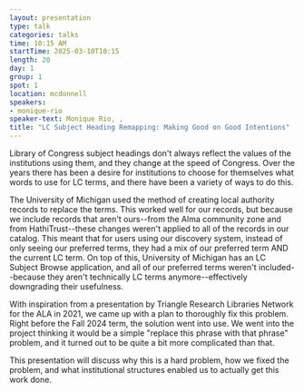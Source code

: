 ```yaml
---
layout: presentation
type: talk
categories: talks
time: 10:15 AM
startTime: 2025-03-10T10:15 
length: 20
day: 1
group: 1
spot: 1
location: mcdonnell
speakers:
- monique-rio
speaker-text: Monique Rio, , 
title: "LC Subject Heading Remapping: Making Good on Good Intentions"
---
```

Library of Congress subject headings don't always reflect the values of the institutions using them, and they change at the speed of Congress. Over the years there has been a desire for institutions to choose for themselves what words to use for LC terms, and there have been a variety of ways to do this.

The University of Michigan used the method of creating local authority records to replace the terms. This worked well for our records, but because we include records that aren't ours--from the Alma community zone and from HathiTrust--these changes weren't applied to all of the records in our catalog. This meant that for users using our discovery system, instead of only seeing our preferred terms, they had a mix of our preferred term AND the current LC term. On top of this, University of Michigan has an LC Subject Browse application, and all of our preferred terms weren't included--because they aren't technically LC terms anymore--effectively downgrading their usefulness. 

With inspiration from a presentation by Triangle Research Libraries Network for the ALA in 2021, we came up with a plan to thoroughly fix this problem. Right before the Fall 2024 term, the solution went into use. We went into the project thinking it would be a simple "replace this phrase with that phrase" problem, and it turned out to be quite a bit more complicated than that.

This presentation will discuss why this is a hard problem, how we fixed the problem, and what institutional structures enabled us to actually get this work done.
